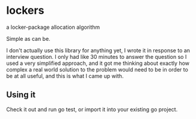 # lockers
a locker-package allocation algorithm

Simple as can be.

I don't actually use this library for anything yet, I wrote it in response to an interview question. I only had like 30 minutes to answer the question so I used a very simplified approach, and it got me thinking about exactly how complex a real world solution to the problem would need to be in order to be at all useful, and this is what I came up with.

## Using it
Check it out and run go test, or import it into your existing go project.
